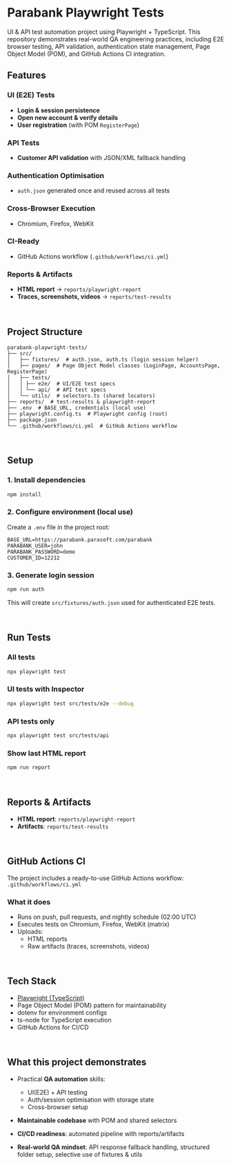 # Parabank Playwright Tests

UI & API test automation project using Playwright + TypeScript.
This repository demonstrates real-world QA engineering practices, including E2E browser testing, API validation, authentication state management, Page Object Model (POM), and GitHub Actions CI integration.

## Features

### UI (E2E) Tests

- **Login & session persistence**
- **Open new account & verify details**
- **User registration** (with POM `RegisterPage`)

### API Tests

- **Customer API validation** with JSON/XML fallback handling

### Authentication Optimisation

- `auth.json` generated once and reused across all tests

### Cross-Browser Execution

- Chromium, Firefox, WebKit

### CI-Ready

- GitHub Actions workflow (`.github/workflows/ci.yml`)

### Reports & Artifacts

- **HTML report** → `reports/playwright-report`
- **Traces, screenshots, videos** → `reports/test-results`

<br>

## Project Structure

```
parabank-playwright-tests/
├── src/
│   ├── fixtures/  # auth.json, auth.ts (login session helper)
│   ├── pages/  # Page Object Model classes (LoginPage, AccountsPage, RegisterPage)
│   ├── tests/
│   │ ├── e2e/  # UI/E2E test specs
│   │ └── api/  # API test specs
│   └── utils/  # selectors.ts (shared locators)
├── reports/  # test-results & playwright-report
├── .env  # BASE_URL, credentials (local use)
├── playwright.config.ts  # Playwright config (root)
├── package.json
└── .github/workflows/ci.yml  # GitHub Actions workflow
```

<br>

## Setup

### 1. Install dependencies

```bash
npm install
```

### 2. Configure environment (local use)

Create a `.env` file in the project root:

```env
BASE_URL=https://parabank.parasoft.com/parabank
PARABANK_USER=john
PARABANK_PASSWORD=demo
CUSTOMER_ID=12212
```

### 3. Generate login session

```bash
npm run auth
```

This will create `src/fixtures/auth.json` used for authenticated E2E tests.

<br>

## Run Tests

### All tests

```bash
npx playwright test
```

### UI tests with Inspector

```bash
npx playwright test src/tests/e2e --debug
```

### API tests only

```bash
npx playwright test src/tests/api
```

### Show last HTML report

```bash
npm run report
```

<br>

## Reports & Artifacts

- **HTML report**: `reports/playwright-report`
- **Artifacts**: `reports/test-results`

<br>

## GitHub Actions CI

The project includes a ready-to-use GitHub Actions workflow:
`.github/workflows/ci.yml`

### What it does

- Runs on push, pull requests, and nightly schedule (02:00 UTC)
- Executes tests on Chromium, Firefox, WebKit (matrix)
- Uploads:
  - HTML reports
  - Raw artifacts (traces, screenshots, videos)

<br>

## Tech Stack

- [Playwright (TypeScript)](https://playwright.dev/docs/test-intro)
- Page Object Model (POM) pattern for maintainability
- dotenv for environment configs
- ts-node for TypeScript execution
- GitHub Actions for CI/CD

<br>

## What this project demonstrates

- Practical **QA automation** skills:

  - UI(E2E) + API testing
  - Auth/session optimisation with storage state
  - Cross-browser setup

- **Maintainable codebase** with POM and shared selectors
- **CI/CD readiness**: automated pipeline with reports/artifacts
- **Real-world QA mindset**: API response fallback handling, structured folder setup, selective use of fixtures & utils
